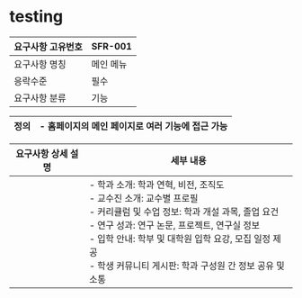 # testing

| 요구사항 고유번호 | SFR-001 |
|------------------|---------|
| 요구사항 명칭    | 메인 메뉴 |
| 응락수준         | 필수    |
| 요구사항 분류    | 기능    |

| 정의 | - 홈페이지의 메인 페이지로 여러 기능에 접근 가능 |
|------|------------------------------------------------|

| 요구사항 상세 설명 | 세부 내용 |
|-------------------|----------------------------------------------------------------------------------------------------------------------------------------------------------------------------|
|                   | - 학과 소개: 학과 연혁, 비전, 조직도 <br> - 교수진 소개: 교수별 프로필 <br> - 커리큘럼 및 수업 정보: 학과 개설 과목, 졸업 요건 <br> - 연구 성과: 연구 논문, 프로젝트, 연구실 정보 <br> - 입학 안내: 학부 및 대학원 입학 요강, 모집 일정 제공 <br> - 학생 커뮤니티 게시판: 학과 구성원 간 정보 공유 및 소통 |
